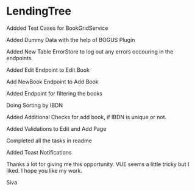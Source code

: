 # LendingTree

Addded Test Cases for BookGridService <br>

Added Dummy Data with the help of BOGUS Plugin  <br>

Added New Table ErrorStore to log out any errors occouring in the endpoints  <br>

Added Edit Endpoint to Edit Book <br>

Add NewBook Endpoint to Add Book <br>

Added Endpoint for filtering the books <br>

Doing Sorting by IBDN <br>

Added Additional Checks for add book, if IBDN is unique or not.<br>

Added Validations to Edit and Add Page <br>

Completed all the tasks in readme  <br>

Added Toast Notifications  <br>

Thanks a lot for giving me this opportunity.
VUE seems a little tricky but I liked.
I hope you like my work. 

Siva
